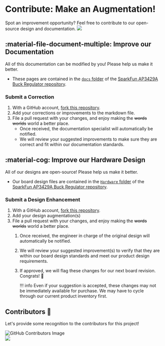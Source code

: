 # Contribute: Make an Augmentation!
Spot an improvement opportunity? Feel free to contribute to our open-source design and documentation. <a href="https://github.com/sparkfun/SparkFun_Buck_Regulator_AP3429A/pulls" alt="Pull Requests"><img src="https://img.shields.io/github/issues-pr/sparkfun/SparkFun_Buck_Regulator_AP3429A.svg" /></a>

## :material-file-document-multiple:&nbsp;Improve our Documentation
All of this documentation can be modified by you! Please help us make it better.

* These pages are contained in the [`docs` folder](https://github.com/sparkfun/SparkFun_Buck_Regulator_AP3429A/tree/main/docs) of the [SparkFun AP3429A Buck Regulator repository](https://github.com/sparkfun/SparkFun_Buck_Regulator_AP3429A).

<!-- ### :material-source-pull:&nbsp;Submit a Correction -->
### Submit a Correction

1. With a GitHub account, [fork this repository](https://github.com/sparkfun/SparkFun_Buck_Regulator_AP3429A/fork).
2. Add your corrections or improvements to the markdown file.
3. File a pull request with your changes, and enjoy making the ~~words~~ ~~worlds~~ world a better place.
	* Once received, the documentation specialist will automatically be notified.
	* We will review your suggested improvements to make sure they are correct and fit within our documentation standards.

## :material-cog:&nbsp;Improve our Hardware Design
All of our designs are open-source! Please help us make it better.

* Our board design files are contained in the [`Hardware` folder](https://github.com/sparkfun/SparkFun_Buck_Regulator_AP3429A/tree/main/Hardware) of the [SparkFun AP3429A Buck Regulator repository](https://github.com/sparkfun/SparkFun_Buck_Regulator_AP3429A).

<!-- ### :material-source-pull:&nbsp;Submit a Design Enhancement -->
### Submit a Design Enhancement

1. With a GitHub account, [fork this repository](https://github.com/sparkfun/SparkFun_Buck_Regulator_AP3429A/fork).
2. Add your design augmentation(s)
3. File a pull request with your changes, and enjoy making the ~~words~~ ~~worlds~~ world a better place.
	1. Once received, the engineer in charge of the original design will automatically be notified.
	2. We will review your suggested improvement(s) to verify that they are within our board design standards and meet our product design requirements.
	3. If approved, we will flag these changes for our next board revision. Congrats! 🍻

		!!! info
			Even if your suggestion is accepted, these changes may not be immediately available for purchase. We may have to cycle through our current product inventory first.

## Contributors&nbsp;:clap:
Let's provide some recognition to the contributors for this project!

![GitHub Contributors Image](https://contrib.rocks/image?repo=sparkfun/SparkFun_Buck_Regulator_AP3429A)
<br>
<a href="https://github.com/sparkfun/SparkFun_Buck_Regulator_AP3429A/pulls" alt="Pull Requests"><img src="https://img.shields.io/github/contributors/sparkfun/SparkFun_Buck_Regulator_AP3429A.svg" /></a>